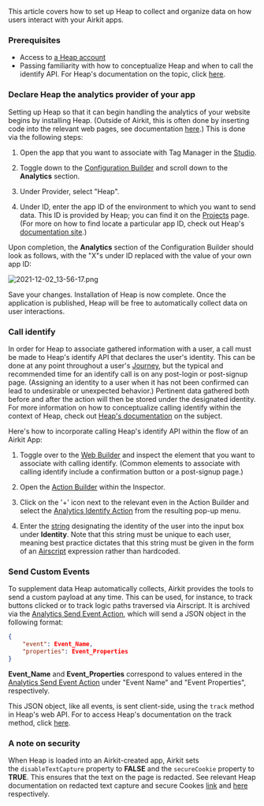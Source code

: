 This article covers how to set up Heap to collect and organize data on how users interact with your Airkit apps.

### Prerequisites

- Access to [a Heap account](https://heapanalytics.com/login?redirect=%2Fapp%2Fmanage%2Fprojects)
- Passing familiarity with how to conceptualize Heap and when to call the identify API. For Heap's documentation on the topic, click [here](https://developers.heap.io/docs/using-identify).

### Declare Heap the analytics provider of your app

Setting up Heap so that it can begin handling the analytics of your website begins by installing Heap. (Outside of Airkit, this is often done by inserting code into the relevant web pages, see documentation [here](https://developers.heap.io/docs/web).) This is done via the following steps:

1. Open the app that you want to associate with Tag Manager in the [Studio](https://support.airkit.com/docs/studio).

2. Toggle down to the [Configuration Builder](https://support.airkit.com/docs/configuration-builder) and scroll down to the **Analytics** section.

3. Under Provider, select "Heap".

4. Under ID, enter the app ID of the environment to which you want to send data. This ID is provided by Heap; you can find it on the [Projects](https://heapanalytics.com/app/manage/projects) page. (For more on how to find locate a particular app ID, check out Heap's [documentation site](https://developers.heap.io/docs/web).)

Upon completion, the **Analytics** section of the Configuration Builder should look as follows, with the "X"s under ID replaced with the value of your own app ID:

![2021-12-02_13-56-17.png](./assets_v1714/setting-up-analytics-with-heap-v1714-0.png)

Save your changes. Installation of Heap is now complete. Once the application is published, Heap will be free to automatically collect data on user interactions.

### Call identify

In order for Heap to associate gathered information with a user, a call must be made to Heap's identify API that declares the user's identity. This can be done at any point throughout a user's [Journey](https://support.airkit.com/docs/journeys), but the typical and recommended time for an identify call is on any post-login or post-signup page. (Assigning an identity to a user when it has not been confirmed can lead to undesirable or unexpected behavior.) Pertinent data gathered both before and after the action will then be stored under the designated identity. For more information on how to conceptualize calling identify within the context of Heap, check out [Heap's documentation](https://developers.heap.io/docs/using-identify) on the subject.

Here's how to incorporate calling Heap's identify API within the flow of an Airkit App:

1. Toggle over to the [Web Builder](https://support.airkit.com/docs/web-builder) and inspect the element that you want to associate with calling identify. (Common elements to associate with calling identify include a confirmation button or a post-signup page.)

2. Open the [Action Builder](https://support.airkit.com/docs/action-builder) within the Inspector.

3. Click on the '+' icon next to the relevant even in the Action Builder and select the [Analytics Identify Action](https://support.airkit.com/reference/analytics-identify-action) from the resulting pop-up menu.

4. Enter the [string](https://support.airkit.com/reference/the-text-variable-data-type) designating the identity of the user into the input box under **Identity**. Note that this string must be unique to each user, meaning best practice dictates that this string must be given in the form of an [Airscript](https://support.airkit.com/docs/airscript-quick-start) expression rather than hardcoded. 

### Send Custom Events

To supplement data Heap automatically collects, Airkit provides the tools to send a custom payload at any time. This can be used, for instance, to track buttons clicked or to track logic paths traversed via Airscript. It is archived via the [Analytics Send Event Action](https://support.airkit.com/reference/analytics-send-event-action), which will send a JSON object in the following format:

```json JSON
{
    "event": Event_Name,
    "properties": Event_Properties
}
```



**Event_Name** and **Event_Properties** correspond to values entered in the [Analytics Send Event Action](https://support.airkit.com/reference/analytics-send-event-action) under "Event Name" and "Event Properties", respectively.

This JSON object, like all events, is sent client-side, using the `track` method in Heap's web API. For to access Heap's documentation on the track method, click [here](https://developers.heap.io/reference/track). 

### A note on security

When Heap is loaded into an Airkit-created app, Airkit sets the `disableTextCapture` property to **FALSE** and the `secureCookie` property to **TRUE**. This ensures that the text on the page is redacted. See relevant Heap documentation on redacted text capture and secure Cookes [link](https://developers.heap.io/docs/web#disabletextcapture) and [here](https://developers.heap.io/docs/web#securecookie) respectively.